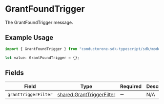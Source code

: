 # GrantFoundTrigger

The GrantFoundTrigger message.

## Example Usage

```typescript
import { GrantFoundTrigger } from "conductorone-sdk-typescript/sdk/models/shared";

let value: GrantFoundTrigger = {};
```

## Fields

| Field                                                                         | Type                                                                          | Required                                                                      | Description                                                                   |
| ----------------------------------------------------------------------------- | ----------------------------------------------------------------------------- | ----------------------------------------------------------------------------- | ----------------------------------------------------------------------------- |
| `grantTriggerFilter`                                                          | [shared.GrantTriggerFilter](../../../sdk/models/shared/granttriggerfilter.md) | :heavy_minus_sign:                                                            | N/A                                                                           |
